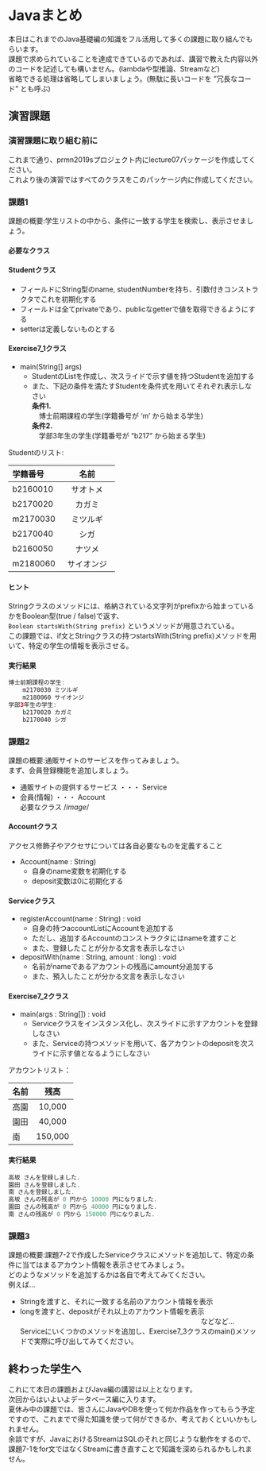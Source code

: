 # Javaまとめ

本日はこれまでのJava基礎編の知識をフル活用して多くの課題に取り組んでもらいます。  
課題で求められていることを達成できているのであれば、講習で教えた内容以外のコードを記述しても構いません。(lambdaや型推論、Streamなど)  
省略できる処理は省略してしまいましょう。(無駄に長いコードを ”冗長なコード” とも呼ぶ)</br>


## 演習課題

### 演習課題に取り組む前に

これまで通り、prmn2019sプロジェクト内にlecture07パッケージを作成してください。</br>
これより後の演習ではすべてのクラスをこのパッケージ内に作成してください。</br>

### 課題1

課題の概要:学生リストの中から、条件に一致する学生を検索し、表示させましょう。</br>

#### __必要なクラス__

#### Studentクラス

* フィールドにString型のname, studentNumberを持ち、引数付きコンストラクタでこれを初期化する</br>
* フィールドは全てprivateであり、publicなgetterで値を取得できるようにする</br>
* setterは定義しないものとする</br>

#### Exercise7_1クラス

* main(String[] args)
    * StudentのListを作成し、次スライドで示す値を持つStudentを追加する
    * また、下記の条件を満たすStudentを条件式を用いてそれぞれ表示しなさい</br>
__条件1.__</br>
　博士前期課程の学生(学籍番号が ‘m’ から始まる学生)</br>
__条件2.__</br>
　学部3年生の学生(学籍番号が “b217” から始まる学生)</br>
 
Studentのリスト:

|学籍番号|名前　　　　|
|:-------|:------:|
|b2160010|サオトメ　|
|b2170020|カガミ　　|
|m2170030|ミツルギ　|
|b2170040|シガ　　　|
|b2160050|ナツメ　　|
|m2180060|サイオンジ|

#### ヒント

Stringクラスのメソッドには、格納されている文字列がprefixから始まっているかをBoolean型(true / false)で返す、</br>
		`Boolean startsWith(String prefix)`
	というメソッドが用意されている。</br>
この課題では、if文とStringクラスの持つstartsWith(String prefix)メソッドを用いて、特定の学生の情報を表示させる。</br>

#### 実行結果


```java
博士前期課程の学生:
	m2170030 ミツルギ
	m2180060 サイオンジ
学部3年生の学生:
	b2170020 カガミ
	b2170040 シガ
```

### 課題2

課題の概要:通販サイトのサービスを作ってみましょう。</br>
まず、会員登録機能を追加しましょう。</br>
* 通販サイトの提供するサービス ・・・ Service
* 会員(情報) ・・・ Account</br>
必要なクラス
/*image*/</br>

#### Accountクラス

アクセス修飾子やアクセサについては各自必要なものを定義すること</br>
* Account(name : String)
  * 自身のname変数を初期化する
  * deposit変数は0に初期化する

#### Serviceクラス

* registerAccount(name : String) : void
  * 自身の持つaccountListにAccountを追加する
  * ただし、追加するAccountのコンストラクタにはnameを渡すこと
  * また、登録したことが分かる文言を表示しなさい
* depositWith(name : String, amount : long) : void
  * 名前がnameであるアカウントの残高にamount分追加する
  * また、預入したことが分かる文言を表示しなさい
#### Exercise7_2クラス

* main(args : String[]) : void
  * Serviceクラスをインスタンス化し、次スライドに示すアカウントを登録しなさい
  * また、Serviceの持つメソッドを用いて、各アカウントのdepositを次スライドに示す値となるようにしなさい


アカウントリスト：

|名前|残高    |
|:---|:----:|
|高園|10,000 |
|園田|40,000 |
|南　|150,000|

#### 実行結果


```java
高坂 さんを登録しました.
園田 さんを登録しました.
南 さんを登録しました.
高坂 さんの残高が 0 円から 10000 円になりました.
園田 さんの残高が 0 円から 40000 円になりました.
南 さんの残高が 0 円から 150000 円になりました.
```


### 課題3

課題の概要:課題7-2で作成したServiceクラスにメソッドを追加して、特定の条件に当てはまるアカウント情報を表示させてみましょう。</br>
どのようなメソッドを追加するかは各自で考えてみてください。</br>
例えば...</br>
* Stringを渡すと、それに一致する名前のアカウント情報を表示
* longを渡すと、depositがそれ以上のアカウント情報を表示</br>
　　　　　　　　　　　　　　　　　　　　　　　　　　などなど...  
Serviceにいくつかのメソッドを追加し、Exercise7_3クラスのmain()メソッドで実際に呼び出してみてください。

## 終わった学生へ

これにて本日の課題およびJava編の講習は以上となります。</br>
次回からはいよいよデータベース編に入ります。</br>
夏休み中の課題では、皆さんにJavaやDBを使って何か作品を作ってもらう予定ですので、これまでで得た知識を使って何ができるか、考えておくといいかもしれません。</br>
余談ですが、JavaにおけるStreamはSQLのそれと同じような動作をするので、課題7-1をfor文ではなくStreamに書き直すことで知識を深められるかもしれません。

